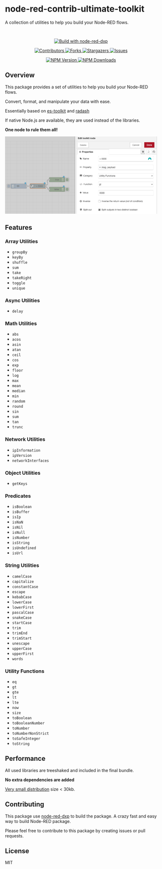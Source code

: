 # node-red-contrib-ultimate-toolkit

A collection of utilities to help you build your Node-RED flows.

<br/>
<p align="center">
  <a href="https://www.npmjs.com/package/@keload/node-red-dxp" aria-label="Build with node-red-dxp">
    <img src="https://img.shields.io/badge/Build%20with-node--red--dxp-blue?style=for-the-badge" alt="Build with node-red-dxp">
  </a>
</p>
<p align="center">
    <a href="https://github.com/clement-berard/node-red-contrib-ultimate-toolkit/graphs/contributors">
        <img src="https://img.shields.io/github/contributors/clement-berard/node-red-contrib-ultimate-toolkit.svg?style=for-the-badge" alt="Contributors">
    </a>
    <a href="https://github.com/clement-berard/node-red-contrib-ultimate-toolkit/network/members">
        <img src="https://img.shields.io/github/forks/clement-berard/node-red-contrib-ultimate-toolkit.svg?style=for-the-badge" alt="Forks">
    </a>
    <a href="https://github.com/clement-berard/node-red-contrib-ultimate-toolkit/stargazers">
        <img src="https://img.shields.io/github/stars/clement-berard/node-red-contrib-ultimate-toolkit.svg?style=for-the-badge" alt="Stargazers">
    </a>
    <a href="https://github.com/clement-berard/node-red-contrib-ultimate-toolkit/issues">
        <img src="https://img.shields.io/github/issues/clement-berard/node-red-contrib-ultimate-toolkit.svg?style=for-the-badge" alt="Issues">
    </a>
</p>
<p align="center">
  <a aria-label="NPM Version" href="https://www.npmjs.com/package/@keload/node-red-contrib-ultimate-toolkit">
    <img alt="NPM Version" src="https://img.shields.io/npm/v/@keload/node-red-contrib-ultimate-toolkit.svg?label=NPM&logo=npm&style=for-the-badge&color=0470FF&logoColor=white">
  </a>
  <a aria-label="NPM Download Count" href="https://www.npmjs.com/package/@keload/node-red-contrib-ultimate-toolkit">
    <img alt="NPM Downloads" src="https://img.shields.io/npm/dt/@keload/node-red-contrib-ultimate-toolkit?label=Downloads&style=for-the-badge&color=67ACF3">
  </a>
</p>

## Overview

This package provides a set of utilities to help you build your Node-RED flows.

Convert, format, and manipulate your data with ease.

Essentially based on [es-toolkit](https://es-toolkit.slash.page/) and [radash](https://radash-docs.vercel.app/docs/getting-started)

If native Node.js are available, they are used instead of the libraries.

**One node to rule them all!**

![paring-config.png](docs/screenshot.png)


## Features

### Array Utilities

- `groupBy`
- `keyBy`
- `shuffle`
- `sum`
- `take`
- `takeRight`
- `toggle`
- `unique`

### Async Utilities

- `delay`

### Math Utilities

- `abs`
- `acos`
- `asin`
- `atan`
- `ceil`
- `cos`
- `exp`
- `floor`
- `log`
- `max`
- `mean`
- `median`
- `min`
- `random`
- `round`
- `sin`
- `sum`
- `tan`
- `trunc`

### Network Utilities

- `ipInformation`
- `ipVersion`
- `networkInterfaces`

### Object Utilities

- `getKeys`

### Predicates

- `isBoolean`
- `isBuffer`
- `isIp`
- `isNaN`
- `isNil`
- `isNull`
- `isNumber`
- `isString`
- `isUndefined`
- `isUrl`

### String Utilities

- `camelCase`
- `capitalize`
- `constantCase`
- `escape`
- `kebabCase`
- `lowerCase`
- `lowerFirst`
- `pascalCase`
- `snakeCase`
- `startCase`
- `trim`
- `trimEnd`
- `trimStart`
- `unescape`
- `upperCase`
- `upperFirst`
- `words`

### Utility Functions

- `eq`
- `gt`
- `gte`
- `lt`
- `lte`
- `now`
- `size`
- `toBoolean`
- `toBooleanNumber`
- `toNumber`
- `toNumberNonStrict`
- `toSafeInteger`
- `toString`

## Performance

All used libraries are treeshaked and included in the final bundle. 

**No extra dependencies are added**

[Very small distribution](https://www.npmjs.com/package/@keload/node-red-contrib-ultimate-toolkit?activeTab=code) size < 30kb.

## Contributing

This package use [node-red-dxp](https://www.npmjs.com/package/@keload/node-red-dxp) to build the package.
A crazy fast and easy way to build Node-RED package.

Please feel free to contribute to this package by creating issues or pull requests.

## License

MIT
